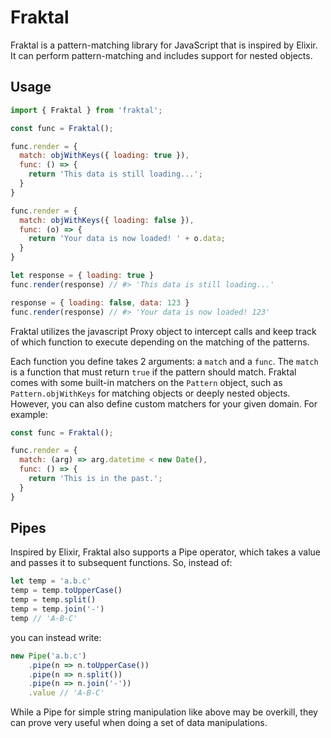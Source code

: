 # Fraktal

Fraktal is a pattern-matching library for JavaScript that is inspired by Elixir. It can perform pattern-matching and includes support for nested objects.

## Usage

```js
import { Fraktal } from 'fraktal';

const func = Fraktal();

func.render = {
  match: objWithKeys({ loading: true }),
  func: () => {
    return 'This data is still loading...';
  }
}

func.render = {
  match: objWithKeys({ loading: false }),
  func: (o) => {
    return 'Your data is now loaded! ' + o.data;
  }
}

let response = { loading: true }
func.render(response) // #> 'This data is still loading...'

response = { loading: false, data: 123 }
func.render(response) // #> 'Your data is now loaded! 123'
```

Fraktal utilizes the javascript Proxy object to intercept calls and keep track of which function to execute depending on the matching of the patterns.

Each function you define takes 2 arguments: a `match` and a `func`. The `match` is a function that must return `true` if the pattern should match. Fraktal comes with some built-in matchers on the `Pattern` object, such as `Pattern.objWithKeys` for matching objects or deeply nested objects. However, you can also define custom matchers for your given domain. For example:

```js
const func = Fraktal();

func.render = {
  match: (arg) => arg.datetime < new Date(),
  func: () => {
    return 'This is in the past.';
  }
}
```

## Pipes

Inspired by Elixir, Fraktal also supports a Pipe operator, which takes a value and passes it to subsequent functions. So, instead of:

```js
let temp = 'a.b.c'
temp = temp.toUpperCase()
temp = temp.split()
temp = temp.join('-')
temp // 'A-B-C'
```

you can instead write:

```js
new Pipe('a.b.c')
    .pipe(n => n.toUpperCase())
    .pipe(n => n.split())
    .pipe(n => n.join('-'))
    .value // 'A-B-C'
```

While a Pipe for simple string manipulation like above may be overkill, they can prove very useful when doing a set of data manipulations.